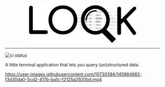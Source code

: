 <p align="center"><img src="./rsrc/readme/look.png" alt="image"/></p>

---
![ci status](https://github.com/utagai/look/actions/workflows/ci.yml/badge.svg)

A little terminal application that lets you query (un)structured data.

https://user-images.githubusercontent.com/10730394/145884682-f3d30da0-5cd2-417b-ba1c-f2125a2920bd.mp4
